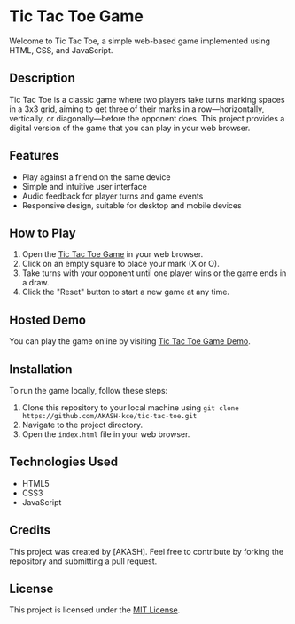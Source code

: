 # Tic Tac Toe Game

Welcome to Tic Tac Toe, a simple web-based game implemented using HTML, CSS, and JavaScript.

## Description

Tic Tac Toe is a classic game where two players take turns marking spaces in a 3x3 grid, aiming to get three of their marks in a row—horizontally, vertically, or diagonally—before the opponent does. This project provides a digital version of the game that you can play in your web browser.

## Features

- Play against a friend on the same device
- Simple and intuitive user interface
- Audio feedback for player turns and game events
- Responsive design, suitable for desktop and mobile devices

## How to Play

1. Open the [Tic Tac Toe Game](https://akash-kce.github.io/tic-tac-toe-game/) in your web browser.
2. Click on an empty square to place your mark (X or O).
3. Take turns with your opponent until one player wins or the game ends in a draw.
4. Click the "Reset" button to start a new game at any time.

## Hosted Demo

You can play the game online by visiting [Tic Tac Toe Game Demo](https://akash-kce.github.io/tic-tac-toe-game/).

## Installation

To run the game locally, follow these steps:

1. Clone this repository to your local machine using `git clone https://github.com/AKASH-kce/tic-tac-toe.git`
2. Navigate to the project directory.
3. Open the `index.html` file in your web browser.

## Technologies Used

- HTML5
- CSS3
- JavaScript

## Credits

This project was created by [AKASH]. Feel free to contribute by forking the repository and submitting a pull request.

## License

This project is licensed under the [MIT License](https://opensource.org/license/mit).
